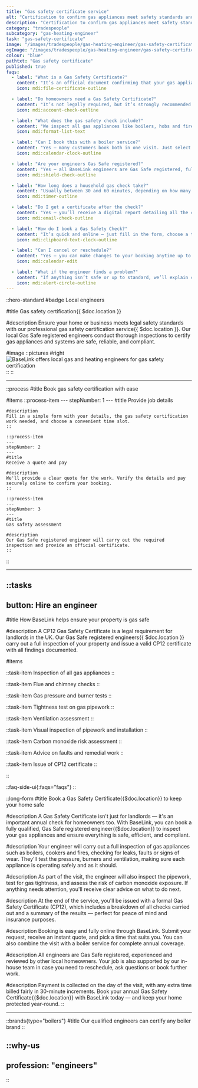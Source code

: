 ```yaml
---
title: "Gas safety certificate service"
alt: "Certification to confirm gas appliances meet safety standards and regulations"
description: "Certification to confirm gas appliances meet safety standards and regulations"
category: "tradespeople"
subcategory: "gas-heating-engineer"
task: "gas-safety-certificate"
image: "/images/tradespeople/gas-heating-engineer/gas-safety-certificate.webp"
ogImage: "/images/tradespeople/gas-heating-engineer/gas-safety-certificate.webp"
colour: "blue"
pathtxt: "Gas safety certificate"
published: true
faqs:
  - label: "What is a Gas Safety Certificate?"
    content: "It’s an official document confirming that your gas appliances and pipework have been checked by a Gas Safe registered engineer. While not a legal requirement for homeowners, it's a valuable yearly safety check to ensure everything's working properly."
    icon: mdi:file-certificate-outline

  - label: "Do homeowners need a Gas Safety Certificate?"
    content: "It’s not legally required, but it’s strongly recommended. An annual gas safety check can help spot faults early, prevent carbon monoxide risks, and keep your home heating running efficiently."
    icon: mdi:account-check-outline

  - label: "What does the gas safety check include?"
    content: "We inspect all gas appliances like boilers, hobs and fires, check ventilation and flues, test for leaks, and assess carbon monoxide risk. You’ll receive a full report with clear results and recommendations if needed."
    icon: mdi:format-list-text

  - label: "Can I book this with a boiler service?"
    content: "Yes – many customers book both in one visit. Just select the option during booking and we’ll quote for the combined job, saving you time and ensuring your full system is checked."
    icon: mdi:calendar-clock-outline

  - label: "Are your engineers Gas Safe registered?"
    content: "Yes – all BaseLink engineers are Gas Safe registered, fully insured, and vetted for quality. You’ll get a safe, professional service every time."
    icon: mdi:shield-check-outline

  - label: "How long does a household gas check take?"
    content: "Usually between 30 and 60 minutes, depending on how many appliances need checking. We’ll carry out the full inspection and provide your report before we leave."
    icon: mdi:timer-outline

  - label: "Do I get a certificate after the check?"
    content: "Yes – you’ll receive a digital report detailing all the checks we’ve carried out and the results. It’s great for your records and gives peace of mind that everything’s safe."
    icon: mdi:email-check-outline

  - label: "How do I book a Gas Safety Check?"
    content: "It’s quick and online – just fill in the form, choose a time that suits you, and we’ll handle the rest. You’ll get a quote upfront and we only take payment on the day."
    icon: mdi:clipboard-text-clock-outline

  - label: "Can I cancel or reschedule?"
    content: "Yes – you can make changes to your booking anytime up to 24 hours in advance, free of charge. Log into your account or contact us if you need help."
    icon: mdi:calendar-edit

  - label: "What if the engineer finds a problem?"
    content: "If anything isn’t safe or up to standard, we’ll explain clearly what needs fixing and your options. You’re never left in the dark – we’ll help you stay safe and sorted."
    icon: mdi:alert-circle-outline
---
```


::hero-standard
#badge
Local engineers

#title
Gas safety certification{{ $doc.location }}

#description
Ensure your home or business meets legal safety standards with our professional gas safety certification service{{ $doc.location }}. Our local Gas Safe registered engineers conduct thorough inspections to certify gas appliances and systems are safe, reliable, and compliant.

#image
    ::pictures
    #right
    ![BaseLink offers local gas and heating engineers for gas safety certification](/images/tradespeople/gas-heating-engineer/gas-safety-certificate.webp)
    ::
::

---

::process
#title
Book gas safety certification with ease

#items
    ::process-item
    ---
    stepNumber: 1
    ---
    #title
    Provide job details

    #description
    Fill in a simple form with your details, the gas safety certification work needed, and choose a convenient time slot.
    ::
    
    ::process-item
    ---
    stepNumber: 2
    ---
    #title
    Receive a quote and pay

    #description
    We'll provide a clear quote for the work. Verify the details and pay securely online to confirm your booking.
    ::

    ::process-item
    ---
    stepNumber: 3
    ---
    #title
    Gas safety assessment

    #description
    Our Gas Safe registered engineer will carry out the required inspection and provide an official certificate.
    ::
::

---

::tasks
---
button: Hire an engineer
---

#title
How BaseLink helps ensure your property is gas safe

#description
A CP12 Gas Safety Certificate is a legal requirement for landlords in the UK. Our Gas Safe registered engineers{{ $doc.location }} carry out a full inspection of your property and issue a valid CP12 certificate with all findings documented.

#items

  ::task-item
  Inspection of all gas appliances
  ::

  ::task-item
  Flue and chimney checks
  ::

  ::task-item
  Gas pressure and burner tests
  ::

  ::task-item
  Tightness test on gas pipework
  ::

  ::task-item
  Ventilation assessment
  ::

  ::task-item
  Visual inspection of pipework and installation
  ::

  ::task-item
  Carbon monoxide risk assessment
  ::

  ::task-item
  Advice on faults and remedial work
  ::

  ::task-item
  Issue of CP12 certificate
  ::

::


::faq-side-ui{:faqs="faqs"}
::


::long-form
#title
Book a Gas Safety Certificate{{$doc.location}} to keep your home safe

#description
A Gas Safety Certificate isn't just for landlords — it's an important annual check for homeowners too. With BaseLink, you can book a fully qualified, Gas Safe registered engineer{{$doc.location}} to inspect your gas appliances and ensure everything is safe, efficient, and compliant.

#description
Your engineer will carry out a full inspection of gas appliances such as boilers, cookers and fires, checking for leaks, faults or signs of wear. They'll test the pressure, burners and ventilation, making sure each appliance is operating safely and as it should.

#description
As part of the visit, the engineer will also inspect the pipework, test for gas tightness, and assess the risk of carbon monoxide exposure. If anything needs attention, you'll receive clear advice on what to do next.

#description
At the end of the service, you'll be issued with a formal Gas Safety Certificate (CP12), which includes a breakdown of all checks carried out and a summary of the results — perfect for peace of mind and insurance purposes.

#description
Booking is easy and fully online through BaseLink. Submit your request, receive an instant quote, and pick a time that suits you. You can also combine the visit with a boiler service for complete annual coverage.

#description
All engineers are Gas Safe registered, experienced and reviewed by other local homeowners. Your job is also supported by our in-house team in case you need to reschedule, ask questions or book further work.

#description
Payment is collected on the day of the visit, with any extra time billed fairly in 30-minute increments. Book your annual Gas Safety Certificate{{$doc.location}} with BaseLink today — and keep your home protected year-round.
::

---

::brands{type="boilers"}
#title
Our qualified engineers can certify any boiler brand
::

::why-us
---
profession: "engineers"
---
::